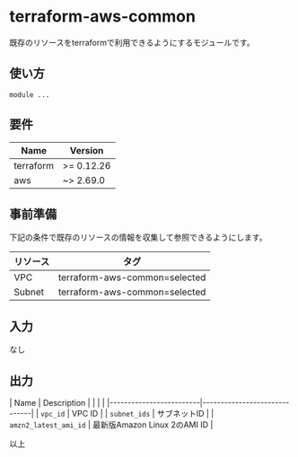 # terraform-aws-common

既存のリソースをterraformで利用できるようにするモジュールです。

## 使い方

```
module ...
```

## 要件

| Name      | Version    |
|-----------|------------|
| terraform | >= 0.12.26 |
| aws       | ~> 2.69.0  |

## 事前準備

下記の条件で既存のリソースの情報を収集して参照できるようにします。

| リソース | タグ                          |
|:---------|-------------------------------|
| VPC      | terraform-aws-common=selected |
| Subnet   | terraform-aws-common=selected |

## 入力

なし

## 出力

| Name                    | Description                  |
|                         |                              |
|-------------------------|------------------------------|
| ``vpc_id``              | VPC ID                       |
| ``subnet_ids``          | サブネットID                 |
| ``amzn2_latest_ami_id`` | 最新版Amazon Linux 2のAMI ID |

以上
